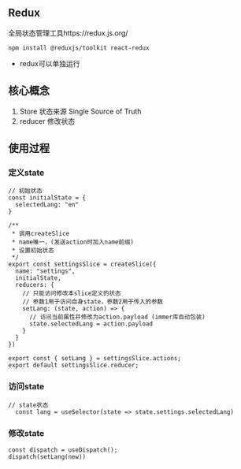 ## Redux

全局状态管理工具https://redux.js.org/

```react
npm install @reduxjs/toolkit react-redux
```

- redux可以单独运行

## 核心概念

1. Store 状态来源 Single Source of Truth
2. reducer 修改状态



## 使用过程

### 定义state

```react
// 初始状态
const initialState = {
  selectedLang: "en"
}

/**
 * 调用createSlice
 * name唯一，(发送action时加入name前缀)
 * 设置初始状态
 */
export const settingsSlice = createSlice({
  name: "settings",
  initialState,
  reducers: {
    // 只能访问修改本slice定义的状态
    // 参数1用于访问自身state，参数2用于传入的参数
    setLang: (state, action) => {
      // 访问当前属性并修改为action.payload (immer库自动包装)
      state.selectedLang = action.payload
    }
  }
})

export const { setLang } = settingsSlice.actions;
export default settingsSlice.reducer;
```

### 访问state

```react
// state状态
  const lang = useSelector(state => state.settings.selectedLang)
```

### 修改state

```react
const dispatch = useDispatch();
dispatch(setLang(new))
```

